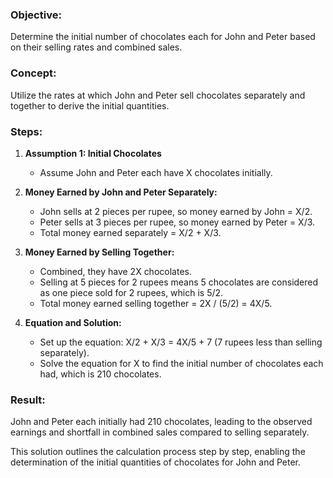 ### Objective:
Determine the initial number of chocolates each for John and Peter based on their selling rates and combined sales.

### Concept:
Utilize the rates at which John and Peter sell chocolates separately and together to derive the initial quantities.

### Steps:
1. **Assumption 1: Initial Chocolates**
   - Assume John and Peter each have X chocolates initially.

2. **Money Earned by John and Peter Separately:**
   - John sells at 2 pieces per rupee, so money earned by John = X/2.
   - Peter sells at 3 pieces per rupee, so money earned by Peter = X/3.
   - Total money earned separately = X/2 + X/3.

3. **Money Earned by Selling Together:**
   - Combined, they have 2X chocolates.
   - Selling at 5 pieces for 2 rupees means 5 chocolates are considered as one piece sold for 2 rupees, which is 5/2.
   - Total money earned selling together = 2X / (5/2) = 4X/5.

4. **Equation and Solution:**
   - Set up the equation: X/2 + X/3 = 4X/5 + 7 (7 rupees less than selling separately).
   - Solve the equation for X to find the initial number of chocolates each had, which is 210 chocolates.

### Result:
John and Peter each initially had 210 chocolates, leading to the observed earnings and shortfall in combined sales compared to selling separately.

This solution outlines the calculation process step by step, enabling the determination of the initial quantities of chocolates for John and Peter.
